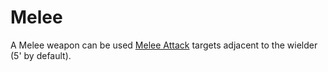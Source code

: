 # Melee
A Melee weapon can be used [Melee Attack](../../../../../Game%20Procedures/Melee%20Attack.md) targets adjacent to the wielder (5' by default).